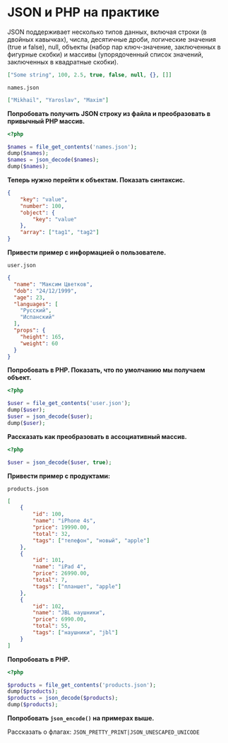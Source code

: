 # JSON и PHP на практике

JSON поддерживает несколько типов данных, включая строки (в двойных кавычках), числа, десятичные дроби, логические значения (true и false), null, объекты (набор пар ключ-значение, заключенных в фигурные скобки) и массивы (упорядоченный список значений, заключенных в квадратные скобки).

```json
["Some string", 100, 2.5, true, false, null, {}, []]
```

`names.json`

```json
["Mikhail", "Yaroslav", "Maxim"]
```

**Попробовать получить JSON строку из файла и преобразовать в привычный PHP массив.**

```php
<?php

$names = file_get_contents('names.json');
dump($names);
$names = json_decode($names);
dump($names);
```

**Теперь нужно перейти к объектам. Показать синтаксис.**

```json
{
	"key": "value",
	"number": 100,
	"object": {
		"key": "value"
	},
	"array": ["tag1", "tag2"]
}
```

**Привести пример с информацией о пользователе.**

`user.json`

```json
{
  "name": "Максим Цветков",
  "dob": "24/12/1999",
  "age": 23,
  "languages": [
    "Русский",
    "Испанский"
  ],
  "props": {
    "height": 165,
    "weight": 60
  }
}
```

**Попробовать в PHP. Показать, что по умолчанию мы получаем объект.**

```php
<?php

$user = file_get_contents('user.json');
dump($user);
$user = json_decode($user);
dump($user);
```

**Рассказать как преобразовать в ассоциативный массив.**

```php
<?php

$user = json_decode($user, true);
```

**Привести пример с продуктами:**

`products.json`

```json
[
	{
		"id": 100,
		"name": "iPhone 4s",
		"price": 19990.00,
		"total": 32,
		"tags": ["телефон", "новый", "apple"]
	},
	{
		"id": 101,
		"name": "iPad 4",
		"price": 26990.00,
		"total": 7,
		"tags": ["планшет", "apple"]
	},
	{
		"id": 102,
		"name": "JBL наушники",
		"price": 6990.00,
		"total": 55,
		"tags": ["наушники", "jbl"]
	}
]
```

**Попробовать в PHP.**

```php
<?php

$products = file_get_contents('products.json');
dump($products);
$products = json_decode($products);
dump($products);
```

**Попробовать `json_encode()` на примерах выше.**

Рассказать о флагах: `JSON_PRETTY_PRINT|JSON_UNESCAPED_UNICODE`